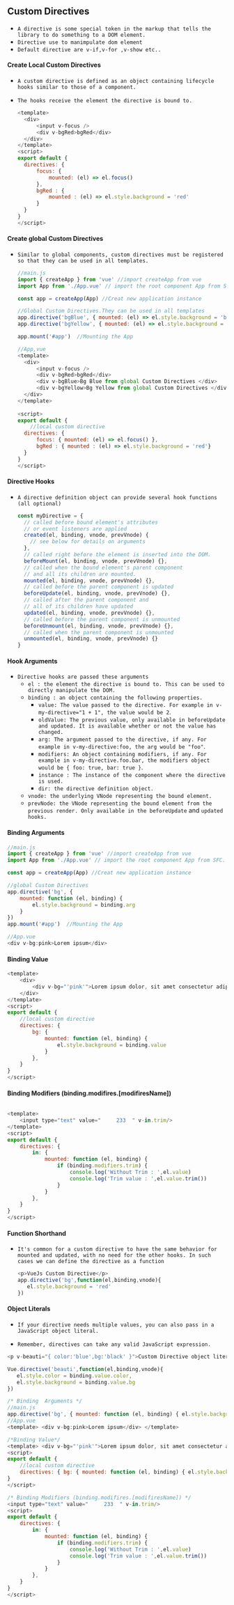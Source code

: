 ## Custom Directives

- `A directive is some special token in the markup that tells the library to do something to a DOM element.`
- `Directive use to manimpulate dom element `
- `Default directive are v-if,v-for ,v-show etc.. `



#### Create Local Custom Directives

- `A custom directive is defined as an object containing lifecycle hooks similar to those of a component.`

- `The hooks receive the element the directive is bound to. `

  ```js
  <template>
  	<div>
  		<input v-focus />
  		<div v-bgRed>bgRed</div>
  	</div>
  </template>
  <script>
  export default {
  	directives: {
  		focus: {
  			mounted: (el) => el.focus()
  		},
  		bgRed : {
  			mounted : (el) => el.style.background = 'red'
  		}
  	}
  }
  </script>
  ```
  
  



#### Create  global Custom Directives 

- `Similar to global components, custom directives must be registered so that they can be used in all templates.`

  ```js
  //main.js
  import { createApp } from 'vue' //import createApp from vue
  import App from './App.vue' // import the root component App from SFC.
  
  const app = createApp(App) //Creat new application instance 
  
  //Global Custom Directives.They can be used in all templates
  app.directive('bgBlue', { mounted: (el) => el.style.background = 'blue' })
  app.directive('bgYellow', { mounted: (el) => el.style.background = 'yellow' })
  
  app.mount('#app')  //Mounting the App
  
  //App,vue
  <template>
  	<div>
  		<input v-focus />
  		<div v-bgRed>bgRed</div>
  		<div v-bgBlue>Bg Blue from global Custom Directives </div>
  		<div v-bgYellow>Bg Yellow from global Custom Directives </div>	
  	</div>
  </template>
    
  <script>
  export default {
      //local custom directive
  	directives: {
  		focus: { mounted: (el) => el.focus() },
  		bgRed : { mounted : (el) => el.style.background = 'red'}
  	}
  }
  </script>
  ```

  



#### Directive Hooks

- `A directive definition object can provide several hook functions (all optional)`

  ```js
  const myDirective = {
    // called before bound element's attributes
    // or event listeners are applied
    created(el, binding, vnode, prevVnode) {
      // see below for details on arguments
    },
    // called right before the element is inserted into the DOM.
    beforeMount(el, binding, vnode, prevVnode) {},
    // called when the bound element's parent component
    // and all its children are mounted.
    mounted(el, binding, vnode, prevVnode) {},
    // called before the parent component is updated
    beforeUpdate(el, binding, vnode, prevVnode) {},
    // called after the parent component and
    // all of its children have updated
    updated(el, binding, vnode, prevVnode) {},
    // called before the parent component is unmounted
    beforeUnmount(el, binding, vnode, prevVnode) {},
    // called when the parent component is unmounted
    unmounted(el, binding, vnode, prevVnode) {}
  }
  ```





#### Hook Arguments

- `Directive hooks are passed these arguments`
  - `el : the element the directive is bound to. This can be used to directly manipulate the DOM.`
  - `binding : an object containing the following properties.`
    - `value: The value passed to the directive. For example in v-my-directive="1 + 1", the value would be 2`.
    - `oldValue: The previous value, only available in beforeUpdate and updated. It is available whether or not the value has changed.`
    - `arg: The argument passed to the directive, if any. For example in v-my-directive:foo, the arg would be "foo"`.
    - `modifiers: An object containing modifiers, if any. For example in v-my-directive.foo.bar, the modifiers object would be { foo: true, bar: true }`.
    - `instance : The instance of the component where the directive is used.`
    - `dir: the directive definition object.`
  - `vnode: the underlying VNode representing the bound element.`
  - `prevNode: the VNode representing the bound element from the previous render. Only available in the beforeUpdate` and `updated hooks.`







#### Binding  Arguments

```js
//main.js
import { createApp } from 'vue' //import createApp from vue
import App from './App.vue' // import the root component App from SFC.

const app = createApp(App) //Creat new application instance 

//global Custom Directives 
app.directive('bg', {
    mounted: function (el, binding) {
        el.style.background = binding.arg
    }
})
app.mount('#app')  //Mounting the App

//App.vue
<div v-bg:pink>Lorem ipsum</div>
```





#### Binding Value

```js
<template>
	<div>
		<div v-bg="'pink'">Lorem ipsum dolor, sit amet consectetur adipisicing elit</div>
	</div>
</template>	
<script>
export default {
	//local custom directive 
	directives: {
		bg: {
			mounted: function (el, binding) {
				el.style.background = binding.value
			}
		},
	}
}
</script>
```





#### Binding Modifiers (binding.modifires.[modifiresName])

```js

<template>
    <input type="text" value="     233  " v-in.trim/>
</template>	
<script>
export default {
	directives: {
		in: {
			mounted: function (el, binding) {	
				if (binding.modifiers.trim) {
					console.log('Without Trim : ',el.value)
					console.log('Trim value : ',el.value.trim())
				}
			}
		},
	}
}
</script>
```





#### Function Shorthand

- `It's common for a custom directive to have the same behavior for mounted and updated, with no need for the other hooks. In such cases we can define the directive as a function`

  ```js
  <p>VueJs Custom Directive</p>
  app.directive('bg',function(el,binding,vnode){
     el.style.background = 'red'
  })
  ```





#### Object Literals

- `If your directive needs multiple values, you can also pass in a JavaScript object literal.`

-  `Remember, directives can take any valid JavaScript expression.`

  ```js
  <p v-beauti="{ color:'blue',bg:'black' }">Custom Directive object literals or multiple value</p>
  
  Vue.directive('beauti',function(el,binding,vnode){
     el.style.color = binding.value.color,
     el.style.background = binding.value.bg
  })
  ```











```js
/* Binding  Arguments */
//main.js
app.directive('bg', { mounted: function (el, binding) { el.style.background = binding.arg }})
//App.vue
<template> <div v-bg:pink>Lorem ipsum</div> </template>

/*Binding Value*/
<template> <div v-bg="'pink'">Lorem ipsum dolor, sit amet consectetur adipisicing elit</div> </template>	
<script>
export default {
	//local custom directive 
	directives: { bg: { mounted: function (el, binding) { el.style.background = binding.value } }}
}
</script>

/* Binding Modifiers (binding.modifires.[modifiresName]) */
<input type="text" value="     233  " v-in.trim/>
<script>
export default {
	directives: {
		in: {
			mounted: function (el, binding) {	
				if (binding.modifiers.trim) {
					console.log('Without Trim : ',el.value)
					console.log('Trim value : ',el.value.trim())
				}
			}
		},
	}
}
</script>
```

